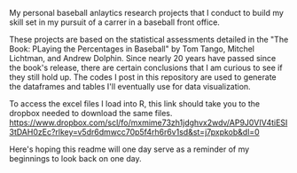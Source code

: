 My personal baseball anlaytics research projects that I conduct to build my skill set in my pursuit of a carrer in a baseball front office.

These projects are based on the statistical assessments detailed in the "The Book: PLaying the Percentages in Baseball" by Tom Tango, Mitchel Lichtman, and Andrew Dolphin.
Since nearly 20 years have passed since the book's release, there are certain conclusions that I am curious to see if they still hold up. The codes I post in this repository are used to generate the
dataframes and tables I'll eventually use for data visualization.

To access the excel files I load into R, this link should take you to the dropbox needed to download the same files. 
https://www.dropbox.com/scl/fo/mxmime73zh1jdghvx2wdv/AP9J0VIV4tiESI3tDAH0zEc?rlkey=v5dr6dmwcc70p5f4rh6r6v1sd&st=j7pxpkob&dl=0

Here's hoping this readme will one day serve as a reminder of my beginnings to look back on one day.

